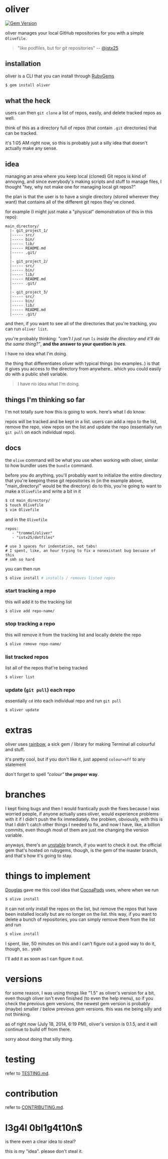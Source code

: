 oliver
======

[![Gem Version](https://badge.fury.io/rb/oliver.svg)](http://badge.fury.io/rb/oliver)

oliver manages your local GitHub
repositories for you with a simple `Olivefile`.

> "like podfiles, but for git repositories"
-- [@istx25](https://github.com/istx25)

installation
------------

oliver is a CLI that you can install
through [RubyGems](https://rubygems.org/gems/oliver)

```bash
$ gem install oliver
```

what the heck
-------------

users can then `git clone` a list of repos, easily,
and delete tracked repos as well.

think of this as a directory full of repos (that contain
  `.git` directories) that can be tracked.

it's 1:05 AM right now, so this is probably just
a silly idea that doesn't actually make any sense.


idea
----

managing an area where you keep local (cloned)
Git repos is kind of annoying, and since everybody's
making scripts and stuff to manage files, I thought
"hey, why not make one for managing local git repos?"

the plan is that the user is to have a single
directory (stored wherever they want) that contains
all of the different git repos they've cloned.

for example (I might just make a "physical"
demonstration of this in this repo):

```
main_directory/
  |- git_project_1/
  |----- src/
  |----- bin/
  |----- lib/
  |----- README.md
  |----- .git/
  |
  |- git_project_2/
  |----- src/
  |----- bin/
  |----- lib/
  |----- README.md
  |----- .git/
  |
  |- git_project_3/
  |----- src/
  |----- bin/
  |----- lib/
  |----- README.md
  |----- .git/
```

and then, if you want to see
all of the directories that
you're tracking, you can run
`oliver list`.

you're probably thinking:
*"can't I just run `ls` inside the directory
and it'll do the same thing?"*, **and the
answer to your question is _yes_**.

I have no idea what I'm doing.

the thing that differentiates oliver with
typical things (no examples..) is that
it gives you access to the directory from
anywhere.. which you could easily do with a public
shell variable.

> I have no idea what I'm doing.


things I'm thinking so far
--------------------------

I'm not totally sure how this
is going to work. here's what I do know:

repos will be tracked and be kept in a list.
users can add a repo to the list, remove the repo,
view repos on the list and update the repo (essentially
  run `git pull` on each individual repo).

docs
----

the `olive` command will be what you use
when working with oliver, similar to how
bundler uses the `bundle` command.

before you do anything, you'll probably
want to initialize the entire directory
that you're keeping these git
repositories in (in the example
  above, "main_directory/" would
  be the directory)
do to this, you're going to want
to make a `OliveFile` and write a bit
in it

```bash
$ cd main_directory/
$ touch Olivefile
$ vim Olivefile
```

and in the `Olivefile`

```vim
repos:
   - "trommel/oliver"
   - "istx25/dotfiles"

# use 3 spaces for indentation, not tabs!
# I spent, like, an hour trying to fix a nonexistant bug becuase of this
# smh so hard
```

you can then run

```bash
$ olive install # installs / removes listed repos
```

### start tracking a repo

this will add it to the tracking list

```bash
$ olive add repo-name/
```
### stop tracking a repo

this will remove it from the tracking list
and locally delete the repo

```bash
$ olive remove repo-name/
```

### list tracked repos

list all of the repos that're being tracked

```bash
$ oliver list
```

### update (`git pull`) each repo

essentially `cd` into each individual
repo and run `git pull`

```bash
$ oliver update
```

extras
======

oliver uses [rainbow](https://github.com/sickill/rainbow),
a sick gem / library for making Terminal all colourful and stuff.

it's pretty cool, but if you don't like it, just
append `colour=off` to any statement

don't forget to spell *"colour"* **the proper way**.

branches
========

I kept fixing bugs and then I would frantically
push the fixes because I was worried people, if anyone actually
uses oliver, would experience problems with it if I didn't push
the fix immediately. the problem, obviously, with this
is that I didn't catch other things I needed to fix, and now I have,
like, a billion commits, even though most of them are just me changing
the version variable.

anyways, there's an [unstable](https://github.com/trommel/oliver/tree/unstable)
branch, if you want to check it out.
the official gem that's hosted on rubygems, though, is
the gem of the master branch, and that's how it's going to stay.

things to implement
===================

[Douglas](https://twitter.com/istx25) gave me this cool
idea that [CocoaPods](https://github.com/CocoaPods/CocoaPods) uses, where
when we run

```bash
$ olive install
```

it can not only install the repos on the list, but remove the repos
that have been installed locally but are no longer on the list.
this way, if you want to delete a bunch of repositories, you can simply
remove them from the list and run

```bash
$ olive install
```

I spent, like, 50 minutes on this and I can't figure out a good way
to do it, though, so.. yeah

I'll add it as soon as I can figure it out.

versions
========

for some reason, I was using things like "1.5" as oliver's
version for a bit, even though oliver isn't even finished (to
  even the help menu), so if you check the previous gem versions,
the newest gem version is probably (maybe) smaller / below
previous gem versions. this was me being silly and not thinking.

as of right now (July 18, 2014, 6:19 PM), oliver's version
is 0.1.5, and it will continue to build off from there.

sorry about doing that silly thing.

testing
=======

refer to
[TESTING.md](https://github.com/trommel/oliver/blob/master/spec/TESTING.md).

contribution
============

refer to
[CONTRIBUTING.md](https://github.com/trommel/oliver/blob/master/spec/CONTRIBUTING.md).


l3g4l 0bl1g4t10n$
=================

is there even a clear idea to steal?

this is my "idea". please don't steal it.
